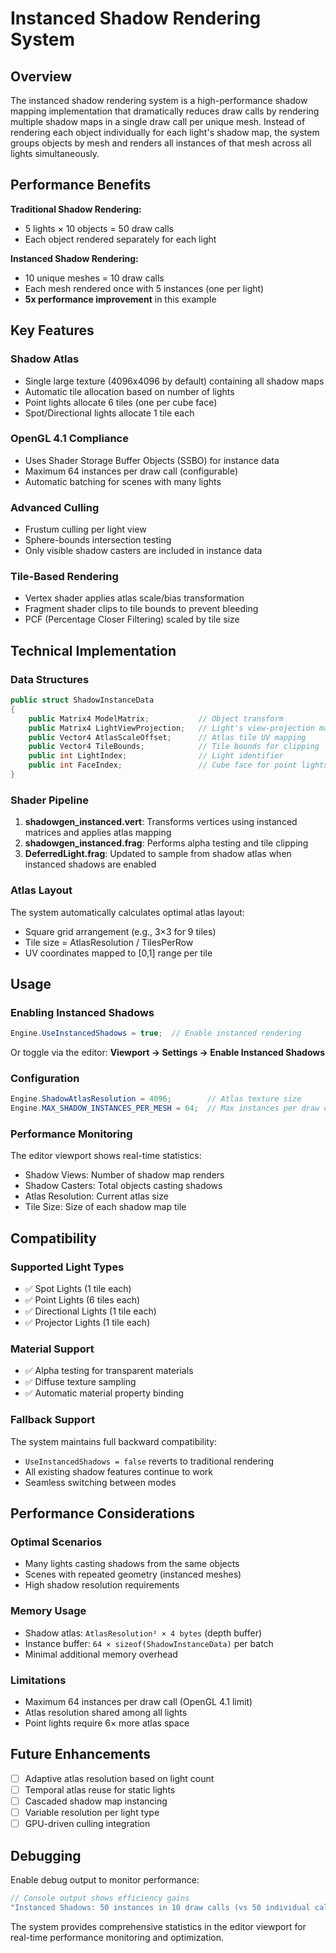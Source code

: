 # Instanced Shadow Rendering System

## Overview

The instanced shadow rendering system is a high-performance shadow mapping implementation that dramatically reduces draw calls by rendering multiple shadow maps in a single draw call per unique mesh. Instead of rendering each object individually for each light's shadow map, the system groups objects by mesh and renders all instances of that mesh across all lights simultaneously.

## Performance Benefits

**Traditional Shadow Rendering:**
- 5 lights × 10 objects = 50 draw calls
- Each object rendered separately for each light

**Instanced Shadow Rendering:**
- 10 unique meshes = 10 draw calls
- Each mesh rendered once with 5 instances (one per light)
- **5x performance improvement** in this example

## Key Features

### Shadow Atlas
- Single large texture (4096x4096 by default) containing all shadow maps
- Automatic tile allocation based on number of lights
- Point lights allocate 6 tiles (one per cube face)
- Spot/Directional lights allocate 1 tile each

### OpenGL 4.1 Compliance
- Uses Shader Storage Buffer Objects (SSBO) for instance data
- Maximum 64 instances per draw call (configurable)
- Automatic batching for scenes with many lights

### Advanced Culling
- Frustum culling per light view
- Sphere-bounds intersection testing
- Only visible shadow casters are included in instance data

### Tile-Based Rendering
- Vertex shader applies atlas scale/bias transformation
- Fragment shader clips to tile bounds to prevent bleeding
- PCF (Percentage Closer Filtering) scaled by tile size

## Technical Implementation

### Data Structures

```csharp
public struct ShadowInstanceData
{
    public Matrix4 ModelMatrix;           // Object transform
    public Matrix4 LightViewProjection;   // Light's view-projection matrix
    public Vector4 AtlasScaleOffset;      // Atlas tile UV mapping
    public Vector4 TileBounds;            // Tile bounds for clipping
    public int LightIndex;                // Light identifier
    public int FaceIndex;                 // Cube face for point lights (-1 for others)
}
```

### Shader Pipeline

1. **shadowgen_instanced.vert**: Transforms vertices using instanced matrices and applies atlas mapping
2. **shadowgen_instanced.frag**: Performs alpha testing and tile clipping
3. **DeferredLight.frag**: Updated to sample from shadow atlas when instanced shadows are enabled

### Atlas Layout

The system automatically calculates optimal atlas layout:
- Square grid arrangement (e.g., 3×3 for 9 tiles)
- Tile size = AtlasResolution / TilesPerRow
- UV coordinates mapped to [0,1] range per tile

## Usage

### Enabling Instanced Shadows

```csharp
Engine.UseInstancedShadows = true;  // Enable instanced rendering
```

Or toggle via the editor: **Viewport → Settings → Enable Instanced Shadows**

### Configuration

```csharp
Engine.ShadowAtlasResolution = 4096;        // Atlas texture size
Engine.MAX_SHADOW_INSTANCES_PER_MESH = 64;  // Max instances per draw call
```

### Performance Monitoring

The editor viewport shows real-time statistics:
- Shadow Views: Number of shadow map renders
- Shadow Casters: Total objects casting shadows
- Atlas Resolution: Current atlas size
- Tile Size: Size of each shadow map tile

## Compatibility

### Supported Light Types
- ✅ Spot Lights (1 tile each)
- ✅ Point Lights (6 tiles each)
- ✅ Directional Lights (1 tile each)
- ✅ Projector Lights (1 tile each)

### Material Support
- ✅ Alpha testing for transparent materials
- ✅ Diffuse texture sampling
- ✅ Automatic material property binding

### Fallback Support
The system maintains full backward compatibility:
- `UseInstancedShadows = false` reverts to traditional rendering
- All existing shadow features continue to work
- Seamless switching between modes

## Performance Considerations

### Optimal Scenarios
- Many lights casting shadows from the same objects
- Scenes with repeated geometry (instanced meshes)
- High shadow resolution requirements

### Memory Usage
- Shadow atlas: `AtlasResolution² × 4 bytes` (depth buffer)
- Instance buffer: `64 × sizeof(ShadowInstanceData)` per batch
- Minimal additional memory overhead

### Limitations
- Maximum 64 instances per draw call (OpenGL 4.1 limit)
- Atlas resolution shared among all lights
- Point lights require 6× more atlas space

## Future Enhancements

- [ ] Adaptive atlas resolution based on light count
- [ ] Temporal atlas reuse for static lights
- [ ] Cascaded shadow map instancing
- [ ] Variable resolution per light type
- [ ] GPU-driven culling integration

## Debugging

Enable debug output to monitor performance:
```csharp
// Console output shows efficiency gains
"Instanced Shadows: 50 instances in 10 draw calls (vs 50 individual calls). Efficiency: 5.0x"
```

The system provides comprehensive statistics in the editor viewport for real-time performance monitoring and optimization. 